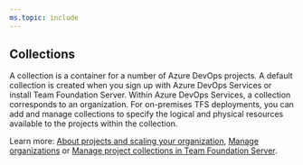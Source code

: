 ```yaml
---
ms.topic: include
---
```

 
## Collections  
A collection is a container for a number of Azure DevOps projects. A default collection is created when you sign up with Azure DevOps Services or install Team Foundation Server. Within Azure DevOps Services, a collection corresponds to an organization. For on-premises TFS deployments, you can add and manage collections to specify the logical and physical resources available to the projects within the collection. 

Learn more: [About projects and scaling your organization](/azure/devops/organizations/projects/about-projects), [Manage organizations](/azure/devops/organizations/accounts/organization-management) or [Manage project collections in Team Foundation Server](/tfs/server/admin/manage-team-project-collections).